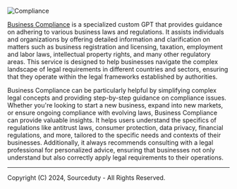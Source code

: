 ![Compliance](https://github.com/sourceduty/Business_Compliance/assets/123030236/1aef66db-2b1a-4680-946b-ff714af2eb9a)

[Business Compliance](https://chatgpt.com/g/g-6cAukbjV9-business-compliance) is a specialized custom GPT that provides guidance on adhering to various business laws and regulations. It assists individuals and organizations by offering detailed information and clarification on matters such as business registration and licensing, taxation, employment and labor laws, intellectual property rights, and many other regulatory areas. This service is designed to help businesses navigate the complex landscape of legal requirements in different countries and sectors, ensuring that they operate within the legal frameworks established by authorities.

Business Compliance can be particularly helpful by simplifying complex legal concepts and providing step-by-step guidance on compliance issues. Whether you're looking to start a new business, expand into new markets, or ensure ongoing compliance with evolving laws, Business Compliance can provide valuable insights. It helps users understand the specifics of regulations like antitrust laws, consumer protection, data privacy, financial regulations, and more, tailored to the specific needs and contexts of their businesses. Additionally, it always recommends consulting with a legal professional for personalized advice, ensuring that businesses not only understand but also correctly apply legal requirements to their operations.

***
Copyright (C) 2024, Sourceduty - All Rights Reserved.
